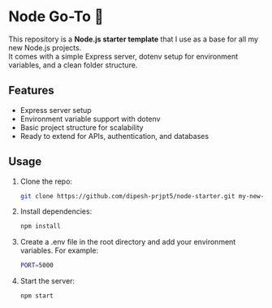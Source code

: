 # Node Go-To 🚀

This repository is a **Node.js starter template** that I use as a base for all my new Node.js projects.  
It comes with a simple Express server, dotenv setup for environment variables, and a clean folder structure.

## Features

- Express server setup
- Environment variable support with dotenv
- Basic project structure for scalability
- Ready to extend for APIs, authentication, and databases

## Usage

1. Clone the repo:
   ```bash
   git clone https://github.com/dipesh-prjpt5/node-starter.git my-new-project
   ```
2. Install dependencies:
   ```bash
   npm install
   ```
3. Create a .env file in the root directory and add your environment variables. For example:
   ```bash
   PORT=5000
   ```
4. Start the server:
   ```bash
   npm start
   ```
